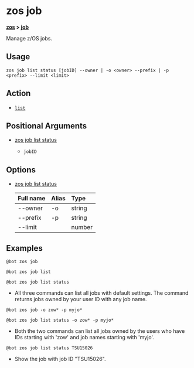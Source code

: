 # zos job

**[zos](../zos-article) > [job](job-article)**

Manage z/OS jobs.  <!--job-description-->

## Usage

`zos job list status [jobID] --owner | -o <owner> --prefix | -p <prefix> --limit <limit>`

## Action

- [`list`](./list/list-article)

## Positional Arguments

-  [zos job list status](./list/zos-job-list-status#positional-arguments)

    - `jobID`

## Options

- [zos job list status](./list/zos-job-list-status#options)

    | Full name  | Alias | Type |
    | :---- | :----  | :---- |
    | --owner | -o | string |
    | --prefix | -p | string |
    | --limit |  | number |

## Examples
```
@bot zos job 
```
```
@bot zos job list
```
```
@bot zos job list status
```

- All three commands can list all jobs with default settings. The command returns jobs owned by your user ID with any job name.

```
@bot zos job -o zow* -p myjo*
```
```
@bot zos job list status -o zow* -p myjo*
``` 

- Both the two commands can list all jobs owned by the users who have IDs starting with 'zow' and job names starting with 'myjo'.

```
@bot zos job list status TSU15026
```
   
 - Show the job with job ID "TSU15026".

